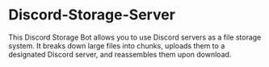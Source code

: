 # Discord-Storage-Server
This Discord Storage Bot allows you to use Discord servers as a file storage system. It breaks down large files into chunks, uploads them to a designated Discord server, and reassembles them upon download.
